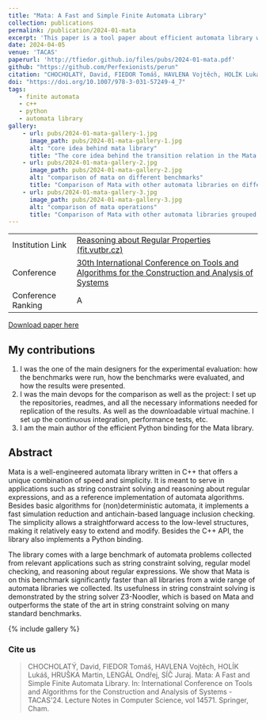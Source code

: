 ```yaml
---
title: "Mata: A Fast and Simple Finite Automata Library"
collection: publications
permalink: /publication/2024-01-mata
excerpt: 'This paper is a tool paper about efficient automata library written in C++ with Python binding.'
date: 2024-04-05
venue: 'TACAS'
paperurl: 'http://tfiedor.github.io/files/pubs/2024-01-mata.pdf'
github: "https://github.com/Perfexionists/perun"
citation: "CHOCHOLATÝ, David, FIEDOR Tomáš, HAVLENA Vojtěch, HOLÍK Lukáš, HRUŠKA Martin, LENGÁL Ondřej, SÍČ Juraj. Mata: A Fast and Simple Finite Automata Library. In: International Conference on Tools and Algorithms for the Construction and Analysis of Systems - TACAS'24. Lecture Notes in Computer Science, vol 14571. Springer, Cham"
doi: "https://doi.org/10.1007/978-3-031-57249-4_7"
tags: 
   - finite automata 
   - c++
   - python
   - automata library
gallery:
    - url: pubs/2024-01-mata-gallery-1.jpg
      image_path: pubs/2024-01-mata-gallery-1.jpg
      alt: "core idea behind mata library"
      title: "The core idea behind the transition relation in the Mata library"
    - url: pubs/2024-01-mata-gallery-2.jpg
      image_path: pubs/2024-01-mata-gallery-2.jpg
      alt: "comparison of mata on different benchmarks"
      title: "Comparison of Mata with other automata libraries on different benchmarks."
    - url: pubs/2024-01-mata-gallery-3.jpg
      image_path: pubs/2024-01-mata-gallery-3.jpg
      alt: "comparison of mata operations"
      title: "Comparison of Mata with other automata libraries grouped by automata operations."
---
```


|                      |                                                                                                                        |
|----------------------|------------------------------------------------------------------------------------------------------------------------|
| Institution Link     | [Reasoning about Regular Properties (fit.vutbr.cz)](https://www.fit.vut.cz/research/publication/13199/)                |
| Conference           | [30th International Conference on Tools and Algorithms for the Construction and Analysis of Systems](https://etaps.org/2024/conferences/tacas/)                           |
| Conference Ranking   | A                                                                                                                      |

[<i class="fas fa-fw fa-file-pdf zoom" aria-hidden="true"></i> Download paper here](http://tfiedor.github.io/files/pubs/2024-01-mata.pdf)

## My contributions

1. I was the one of the main designers for the experimental evaluation: how the benchmarks were
   run, how the benchmarks were evaluated, and how the results were presented.
2. I was the main devops for the comparison as well as the project: I set up the repositories,
   readmes, and all the necessary informations needed for replication of the results. As well as
   the downloadable virtual machine. I set up the continuous integration, performance tests, etc.
3. I am the main author of the efficient Python binding for the Mata library.

## Abstract

Mata is a well-engineered automata library written in C++ that offers a unique combination of speed
and simplicity. It is meant to serve in applications such as string constraint solving and
reasoning about regular expressions, and as a reference implementation of automata algorithms.
Besides basic algorithms for (non)deterministic automata, it implements a fast simulation reduction
and antichain-based language inclusion checking. The simplicity allows a straightforward access to
the low-level structures, making it relatively easy to extend and modify. Besides the C++ API, the
library also implements a Python binding.

The library comes with a large benchmark of automata problems collected from relevant applications
such as string constraint solving, regular model checking, and reasoning about regular expressions.
We show that Mata is on this benchmark significantly faster than all libraries from a wide range of
automata libraries we collected. Its usefulness in string constraint solving is demonstrated by the
string solver Z3-Noodler, which is based on Mata and outperforms the state of the art in string
constraint solving on many standard benchmarks.

{% include gallery %}

###  Cite us

> CHOCHOLATÝ, David, FIEDOR Tomáš, HAVLENA Vojtěch, HOLÍK Lukáš, HRUŠKA Martin, LENGÁL Ondřej, SÍČ Juraj. Mata: A Fast and Simple Finite Automata Library. In: International Conference on Tools and Algorithms for the Construction and Analysis of Systems - TACAS'24. Lecture Notes in Computer Science, vol 14571. Springer, Cham.

